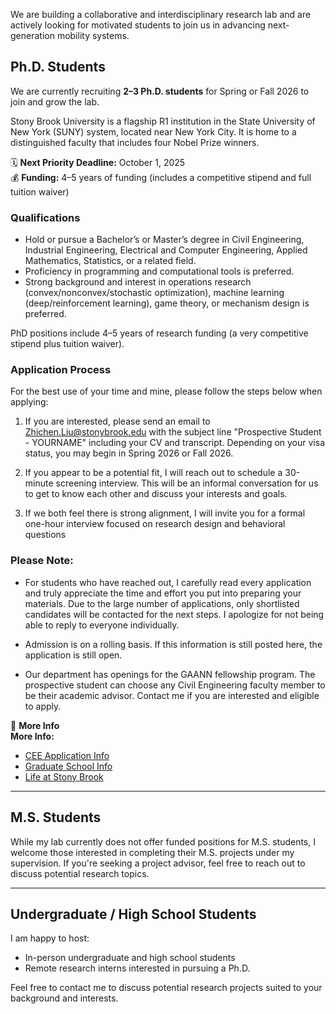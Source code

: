 

We are building a collaborative and interdisciplinary research lab and are actively looking for motivated students to join us in advancing next-generation mobility systems.


## Ph.D. Students

We are currently recruiting **2–3 Ph.D. students** for Spring or Fall 2026 to join and grow the lab.

Stony Brook University is a flagship R1 institution in the State University of New York (SUNY) system, located near New York City. It is home to a distinguished faculty that includes four Nobel Prize winners.  

🗓️ **Next Priority Deadline:** October 1, 2025  
💰 **Funding:** 4–5 years of funding (includes a competitive stipend and full tuition waiver)


### Qualifications

- Hold or pursue a Bachelor’s or Master’s degree in Civil Engineering, Industrial Engineering, Electrical and Computer Engineering, Applied Mathematics, Statistics, or a related field.  
- Proficiency in programming and computational tools is preferred.
- Strong background and interest in operations research (convex/nonconvex/stochastic optimization), machine learning (deep/reinforcement learning), game theory, or mechanism design is preferred.  

PhD positions include 4–5 years of research funding (a very competitive stipend plus tuition waiver). 

### Application Process

For the best use of your time and mine, please follow the steps below when applying:

1.	If you are interested, please send an email to Zhichen.Liu@stonybrook.edu with the subject line "Prospective Student - YOURNAME" including your CV and transcript. Depending on your visa status, you may begin in Spring 2026 or Fall 2026. 

2.	If you appear to be a potential fit, I will reach out to schedule a 30-minute screening interview. This will be an informal conversation for us to get to know each other and discuss your interests and goals.

3.	If we both feel there is strong alignment, I will invite you for a formal one-hour interview focused on research design and behavioral questions

### Please Note:

- For students who have reached out, I carefully read every application and truly appreciate the time and effort you put into preparing your materials. Due to the large number of applications, only shortlisted candidates will be contacted for the next steps. I apologize for not being able to reply to everyone individually.

- Admission is on a rolling basis. If this information is still posted here, the application is still open.

- Our department has openings for the GAANN fellowship program. The prospective student can choose any Civil Engineering faculty member to be their academic advisor. Contact me if you are interested and eligible to apply.


🔗 **More Info**  
**More Info:**  
- [CEE Application Info](https://www.stonybrook.edu/civileng/graduate/how_to_apply_civ_phd_admissions_how.pcf#/tab1)  
- [Graduate School Info](https://www.stonybrook.edu/commcms/grad/admissions/apply/graduate-programs.php)  
- [Life at Stony Brook](https://www.stonybrook.edu/commcms/grad/admissions/campus-life.php)

---

## M.S. Students

While my lab currently does not offer funded positions for M.S. students, I welcome those interested in completing their M.S. projects under my supervision. If you're seeking a project advisor, feel free to reach out to discuss potential research topics.

---

## Undergraduate / High School Students

I am happy to host:
- In-person undergraduate and high school students  
- Remote research interns interested in pursuing a Ph.D.  

Feel free to contact me to discuss potential research projects suited to your background and interests.
